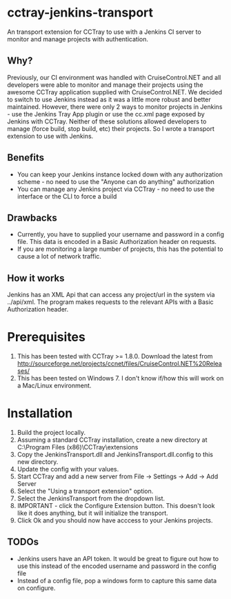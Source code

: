 cctray-jenkins-transport
========================

An transport extension for CCTray to use with a Jenkins CI server to monitor and manage projects with authentication.  

Why?
----
Previously, our CI environment was handled with CruiseControl.NET and all developers were able to monitor and manage their projects using the awesome CCTray application supplied with CruiseControl.NET.  We decided to switch to use Jenkins instead as it was a little more robust and better maintained.  However, there were only 2 ways to monitor projects in Jenkins - use the Jenkins Tray App plugin or use the cc.xml page exposed by Jenkins with CCTray.  Neither of these solutions allowed developers to manage (force build, stop build, etc) their projects.  So I wrote a transport extension to use with Jenkins.

Benefits
--------
* You can keep your Jenkins instance locked down with any authorization scheme - no need to use the "Anyone can do anything" authorization
* You can manage any Jenkins project via CCTray - no need to use the interface or the CLI to force a build

Drawbacks
---------
* Currently, you have to supplied your username and password in a config file.  This data is encoded in a Basic Authorization header on requests.
* If you are monitoring a large number of projects, this has the potential to cause a lot of network traffic.

How it works
------------
Jenkins has an XML Api that can access any project/url in the system via ../api/xml.  The program makes requests to the relevant APIs with a Basic Authorization header.

Prerequisites
=============
1. This has been tested with CCTray >= 1.8.0.  Download the latest from http://sourceforge.net/projects/ccnet/files/CruiseControl.NET%20Releases/
2. This has been tested on Windows 7.  I don't know if/how this will work on a Mac/Linux environment.

Installation
============
1. Build the project locally.
2. Assuming a standard CCTray installation, create a new directory at C:\Program Files (x86)\CCTray\extensions
3. Copy the JenkinsTransport.dll and JenkinsTransport.dll.config to this new directory.
4. Update the config with your values.
5. Start CCTray and add a new server from File -> Settings -> Add -> Add Server
6. Select the "Using a transport extension" option.
7. Select the JenkinsTransport from the dropdown list.
8. IMPORTANT - click the Configure Extension button.  This doesn't look like it does anything, but it will initialize the transport.
9. Click Ok and you should now have acccess to your Jenkins projects.

TODOs
-----
* Jenkins users have an API token. It would be great to figure out how to use this instead of the encoded username and password in the config file
* Instead of a config file, pop a windows form to capture this same data on configure.